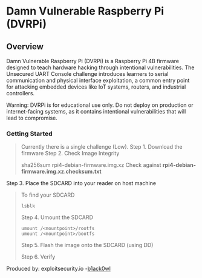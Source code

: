 # Damn Vulnerable Raspberry Pi (DVRPi)

## Overview

Damn Vulnerable Raspberry Pi (DVRPi) is a Raspberry Pi 4B firmware designed to teach hardware hacking through intentional vulnerabilities. The Unsecured UART Console challenge introduces learners to serial communication and physical interface exploitation, a common entry point for attacking embedded devices like IoT systems, routers, and industrial controllers.

Warning: DVRPi is for educational use only. Do not deploy on production or internet-facing systems, as it contains intentional vulnerabilities that will lead to compromise.

### Getting Started

> Currently there is a single challenge (Low).
> Step 1. Download the firmware
> Step 2. Check Image Integrity
>
> sha256sum rpi4-debian-firmware.img.xz
> Check against **rpi4-debian-firmware.img.xz.checksum.txt**
> 
Step 3. Place the SDCARD into your reader on host machine
  > To find your SDCARD
  > ```
  > lsblk
  > ```
> Step 4. Umount the SDCARD
> ```
> umount /<mountpoint>/rootfs
> umount /<mountpoint>/bootfs
> ```
> Step 5. Flash the image onto the SDCARD (using DD)
>
> Step 6. Verify 

Produced by: exploitsecurity.io
-<a href="https://twitter.com/b1ack0wl">b1ack0wl</a>
